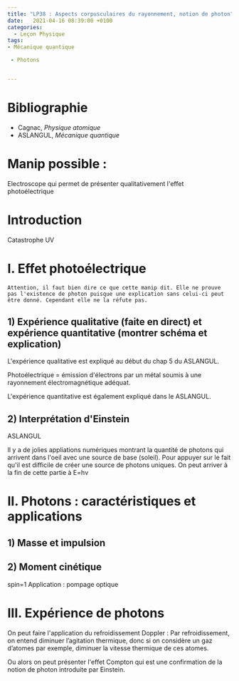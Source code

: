 ```yaml
---
title: "LP38 : Aspects corpusculaires du rayonnement, notion de photon"
date:   2021-04-16 08:39:00 +0100
categories:
  - Leçon Physique
tags:
- Mécanique quantique

 - Photons


---
```

# Bibliographie
* Cagnac, *Physique atomique*
* ASLANGUL, *Mécanique quantique*


# Manip possible :
Electroscope qui permet de présenter qualitativement l'effet photoélectrique

# Introduction
Catastrophe UV
# I. Effet photoélectrique
`Attention, il faut bien dire ce que cette manip dit. Elle ne prouve pas l'existence de photon puisque une explication sans celui-ci peut être donné. Cependant elle ne la réfute pas.`

## 1) Expérience qualitative (faite en direct) et expérience quantitative (montrer schéma et explication)
L'expérience qualitative est expliqué au début du chap 5 du ASLANGUL.

Photoélectrique = émission d'électrons par un métal soumis à une rayonnement électromagnétique adéquat.

L'expérience quantitative est également expliqué dans le ASLANGUL.
## 2) Interprétation d'Einstein
ASLANGUL

Il y a de jolies appliations numériques montrant la quantité de photons qui arrivent dans l'oeil avec une source de base (soleil). Pour appuyer sur le fait qu'il est difficile de créer une source de photons uniques.
On peut arriver à la fin de cette partie à E=h&nu;
# II. Photons : caractéristiques et applications
## 1) Masse et impulsion


## 2) Moment cinétique
spin=1
Application : pompage optique

# III. Expérience de photons
On peut faire l'application du refroidissement Doppler : Par refroidissement, on entend diminuer l’agitation thermique, donc si on considère un gaz d’atomes par exemple, diminuer la vitesse thermique de ces atomes.

Ou alors on peut présenter l'effet Compton qui est une confirmation de la notion de photon introduite par Einstein.
